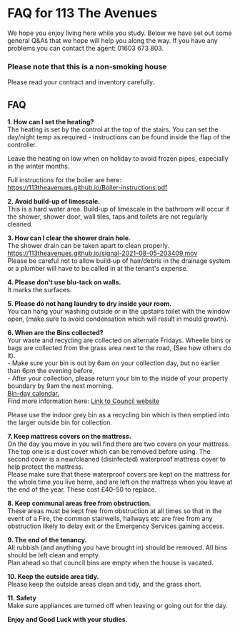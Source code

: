 <h1>FAQ for 113 The Avenues</h1>
<p>We hope you enjoy living here while you study.
Below we have set out some general Q&As that we hope will help you along the way. If you have any problems you can contact the agent: 01603 673 803.</p>

<h3>Please note that this is a non&#8209;smoking house</h3>
<p>Please read your contract and inventory carefully.</p>

<h2>FAQ</h2>

<p><b>1. How can I set the heating?</b><br>
The heating is set by the control at the top of the stairs. You can set the day/night temp as required - instructions can be found inside the flap of the controller.</p>
<p>Leave the heating on low when on holiday to avoid frozen pipes, especially in the winter months.</p>
<p>Full instructions for the boiler are here:<br>
<a href="https://113theavenues.github.io/Boiler-instructions.pdf">https://113theavenues.github.io/Boiler-instructions.pdf</a></p>

<p><b>2. Avoid build-up of limescale.</b><br>
This is a hard water area. Build&#8209;up of limescale in the bathroom will occur if the shower, shower door, wall tiles, taps and toilets are not regularly cleaned.<p>

<p><b>3. How can I clear the shower drain hole.</b><br>
The shower drain can be taken apart to clean properly. <br>
<a href="https://113theavenues.github.io/signal-2021-08-05-203409.mov">https://113theavenues.github.io/signal-2021-08-05-203409.mov</a><br>
Please be careful not to allow build&#8209;up of hair/debris in the drainage system or a plumber will have to be called in at the tenant's expense.</p>

<p><b>4. Please don't use blu&#8209;tack on walls.</b><br>
It marks the surfaces.</p>

<p><b>5. Please do not hang laundry to dry inside your room.</b><br>
You can hang your washing outside or in the upstairs toilet with the window open, (make sure to avoid condensation which will result in mould growth).</p>

<p><b>6. When are the Bins collected?</b><br>
Your waste and recycling are collected on alternate Fridays.
Wheelie bins or bags are collected from the grass area next to the road, (See how others do it).<br>
- Make sure your bin is out by 6am on your collection day, but no earlier than 6pm the evening before,<br>
- After your collection, please return your bin to the inside of your property boundary by 9am the next morning.<br>
<a href="https://113theavenues.github.io/calendar.pdf">Bin-day calendar.</a><br>
Find more information here:
<a href="https://maps.norwich.gov.uk/mynorwich/index.html">Link to Council website</a></p>
<p>Please use the indoor grey bin as a recycling bin which is then emptied into the larger outside bin for collection.</p>

<p><b>7. Keep mattress covers on the mattress.</b><br>
On the day you move in you will find there are two covers on your mattress.<br> The top one is a dust cover which can be removed before using. The second cover is a new/cleaned (disinfected) waterproof mattress cover to help protect the mattress.<br> Please make sure that these waterproof covers are kept on the mattress for the whole time you live herre, and are left on the mattress when you leave at the end of the year. These cost £40-50 to replace.</p>

<p><b>8. Keep communal areas free from obstruction.</b><br>
These areas must be kept free from obstruction at all times so that in the event of a Fire, the common stairwells, hallways etc are free from any obstruction likely to delay exit or the Emergency Services gaining access.</p>

<p><b>9. The end of the tenancy.</b><br>
All rubbish (and anything you have brought in) should be removed. All bins should be left clean and empty.<br>Plan ahead so that council bins are empty when the house is vacated.</p>

<p><b>10. Keep the outside area tidy.</b><br>
Please keep the outside areas clean and tidy, and the grass short.</p>

<p><b>11. Safety</b><br>
Make sure appliances are turned off when leaving or going out for the day.</p>

<p><b>Enjoy and Good Luck with your studies.</b></p>
